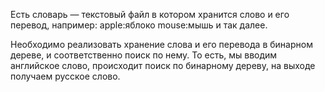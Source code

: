 Есть словарь — текстовый файл в котором хранится слово и его перевод, например:
apple:яблоко
mouse:мышь
и так далее.

Необходимо реализовать хранение слова и его перевода в бинарном дереве, и соответственно поиск по нему. То есть, мы вводим английское слово, происходит поиск по бинарному дереву, на выходе получаем русское слово.
